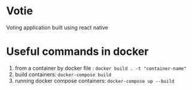 # Votie

Voting application built using react native

# Useful commands in docker

1. from a container by docker file : `docker build . -t "container-name"`
2. build containers: `docker-compose build`
3. running docker compose containers: `docker-compose up --build`